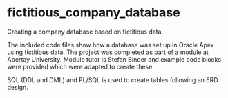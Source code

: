 # fictitious_company_database
Creating a company database based on fictitious data. 

The included code files show how a database was set up in Oracle Apex using fictitious data. The project was completed as part of a module at Abertay University. Module tutor is Stefan Binder and example code blocks were provided which were adapted to create these.

SQL (DDL and DML) and PL/SQL is used to create tables following an ERD design.
